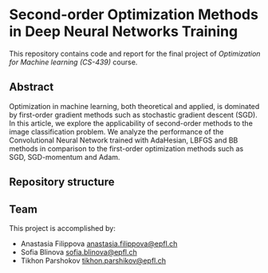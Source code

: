 # Second-order Optimization Methods in Deep Neural Networks Training
This repository contains code and report for the final project of *Optimization for Machine learning (CS-439)* course.

## Abstract
Optimization in machine learning, both theoretical and applied, is dominated by first-order gradient methods such as stochastic gradient descent (SGD). In this article, we explore the applicability of second-order methods to the image classification problem. We analyze the performance of the Convolutional Neural Network trained with AdaHesian, LBFGS and BB methods in comparison to the first-order optimization methods such as SGD, SGD-momentum and Adam.

## Repository structure

## Team

This project is accomplished by:  
- Anastasia Filippova anastasia.filippova@epfl.ch
- Sofia Blinova sofia.blinova@epfl.ch
- Tikhon Parshokov tikhon.parshikov@epfl.ch
